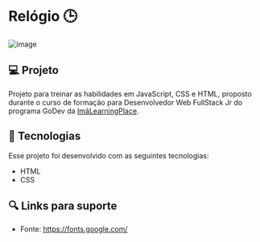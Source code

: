 # Relógio 🕒

![image](https://user-images.githubusercontent.com/92322675/170592504-2caaf52f-ab85-4c0f-bba2-7610c805db79.png)


## 💻 Projeto
Projeto para treinar as habilidades em JavaScript, CSS e HTML, proposto durante o curso de formação para Desenvolvedor Web FullStack Jr do programa GoDev da [ImãLearningPlace](https://imalearningplace.com/).

## 🚀 Tecnologias
Esse projeto foi desenvolvido com as seguintes tecnologias:

- HTML
- CSS

## 🔍 Links para suporte
- Fonte: https://fonts.google.com/
